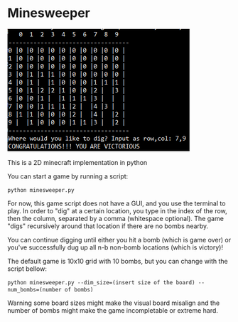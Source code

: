 # Minesweeper

![minesweeper_sample](https://github.com/Furaime/minesweeper/blob/6fd8d3175290de00bdf9fff54ee45373f25068a2/sample/minesweeper%20sample.png)

This is a 2D minecraft implementation in python

You can start a game by running a script:

    python minesweeper.py

For now, this game script does not have a GUI, and you use the terminal to play. In order to "dig" at a certain location, you type in the index of the row, then the column, separated by a comma (whitespace optional). The game "digs" recursively around that location if there are no bombs nearby.

You can continue digging until either you hit a bomb (which is game over) or you've successfully dug up all n-b non-bomb locations (which is victory)!

The default game is 10x10 grid with 10 bombs, but you can change with the script bellow:

    python minesweeper.py --dim_size=(insert size of the board) --num_bombs=(number of bombs)
    

Warning some board sizes might make the visual board misalign and the number of bombs might make the game incompletable or extreme hard.